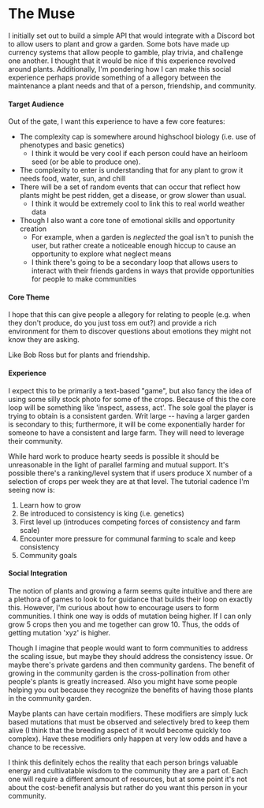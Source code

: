 # The Muse

I initially set out to build a simple API that would integrate with a Discord
bot to allow users to plant and grow a garden. Some bots have made up currency
systems that allow people to gamble, play trivia, and challenge one another. I
thought that it would be nice if this experience revolved around plants.
Additionally, I'm pondering how I can make this social experience perhaps
provide something of a allegory between the maintenance a plant needs and that
of a person, friendship, and community.

#### Target Audience

Out of the gate, I want this experience to have a few core features:

- The complexity cap is somewhere around highschool biology (i.e. use of
  phenotypes and basic genetics)
  - I think it would be very cool if each person could have an heirloom seed (or be
    able to produce one).
- The complexity to enter is understanding that for any plant to grow it
  needs food, water, sun, and chill
- There will be a set of random events that can occur that reflect how plants
  might be pest ridden, get a disease, or grow slower than usual.
    - I think it would be extremely cool to link this to real world weather data
- Though I also want a core tone of emotional skills and opportunity creation
  - For example, when a garden is _neglected_ the goal isn't to punish the
    user, but rather create a noticeable enough hiccup to cause an
    opportunity to explore what neglect means
  - I think there's going to be a secondary loop that allows users to
    interact with their friends gardens in ways that provide opportunities
    for people to make communities

#### Core Theme

I hope that this can give people a allegory for relating to people (e.g. when
they don't produce, do you just toss em out?) and provide a rich environment for
them to discover questions about emotions they might not know they are asking.

Like Bob Ross but for plants and friendship.

#### Experience

I expect this to be primarily a text-based "game", but also fancy the idea of
using some silly stock photo for some of the crops. Because of this the core
loop will be something like 'inspect, assess, act'. The sole goal the player
is trying to obtain is a consistent garden. Writ large -- having a larger garden
is secondary to this; furthermore, it will be come exponentially harder for
someone to have a consistent and large farm. They will need to leverage their
community.

While hard work to produce hearty seeds is possible it should be unreasonable in
the light of parallel farming and mutual support. It's possible there's a 
ranking/level system that if users produce X number of a selection of crops per
week they are at that level. The tutorial cadence I'm seeing now is:

1. Learn how to grow
2. Be introduced to consistency is king (i.e. genetics)
3. First level up (introduces competing forces of consistency and farm scale)
4. Encounter more pressure for communal farming to scale and keep consistency
5. Community goals

#### Social Integration

The notion of plants and growing a farm seems quite intuitive and there are a 
plethora of games to look to for guidance that builds their loop on exactly this.
However, I'm curious about how to encourage users to form communities. I think
one way is odds of mutation being higher. If I can only grow 5 crops then you 
and me together can grow 10. Thus, the odds of getting mutation 'xyz' is higher.

Though I imagine that people would want to form communities to address the 
scaling issue, but maybe they should address the consistency issue. Or maybe 
there's private gardens and then community gardens. The benefit of growing in 
the community garden is the cross-pollination from other people's plants is
greatly increased. Also you might have some people helping you out because they
recognize the benefits of having those plants in the community garden.

Maybe plants can have certain modifiers. These modifiers are simply luck based
mutations that must be observed and selectively bred to keep them alive (I think
that the breeding aspect of it would become quickly too complex). Have these 
modifiers only happen at very low odds and have a chance to be recessive.

I think this definitely echos the reality that each person brings valuable energy
and cultivatable wisdom to the community they are a part of. Each one will 
require a different amount of resources, but at some point it's not about the
cost-benefit analysis but rather do you want this person in your community.
